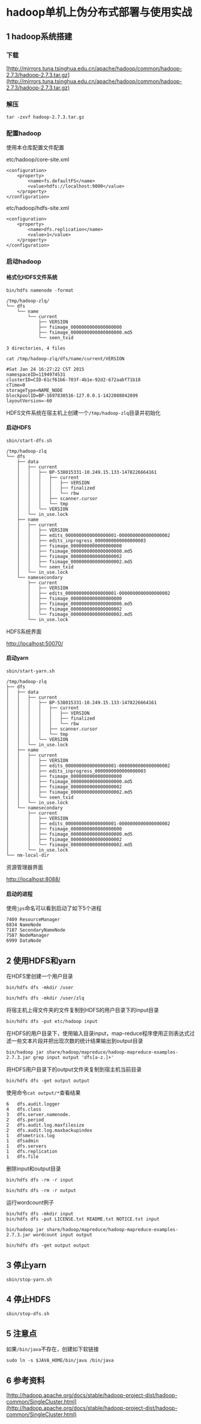 # hadoop单机上伪分布式部署与使用实战

## 1 hadoop系统搭建

### 下载

[http://mirrors.tuna.tsinghua.edu.cn/apache/hadoop/common/hadoop-2.7.3/hadoop-2.7.3.tar.gz](http://mirrors.tuna.tsinghua.edu.cn/apache/hadoop/common/hadoop-2.7.3/hadoop-2.7.3.tar.gz)

### 解压

```
tar -zxvf hadoop-2.7.3.tar.gz
```

### 配置hadoop

使用本仓库配置文件配置

etc/hadoop/core-site.xml

```
<configuration>
    <property>
        <name>fs.defaultFS</name>
        <value>hdfs://localhost:9000</value>
    </property>
</configuration>
```

etc/hadoop/hdfs-site.xml

```
<configuration>
    <property>
        <name>dfs.replication</name>
        <value>1</value>
    </property>
</configuration>
```

### 启动hadoop

#### 格式化HDFS文件系统

```
bin/hdfs namenode -format
```

```
/tmp/hadoop-zlq/
└── dfs
    └── name
        └── current
            ├── VERSION
            ├── fsimage_0000000000000000000
            ├── fsimage_0000000000000000000.md5
            └── seen_txid

3 directories, 4 files
```

```
cat /tmp/hadoop-zlq/dfs/name/current/VERSION
```

```
#Sat Jan 24 16:27:22 CST 2015
namespaceID=1194974531
clusterID=CID-61cf61b6-703f-4b1e-92d2-672aabf71b18
cTime=0
storageType=NAME_NODE
blockpoolID=BP-1697830516-127.0.0.1-1422088042899
layoutVersion=-60
```

HDFS文件系统在宿主机上创建一个`/tmp/hadoop-zlq`目录并初始化

#### 启动HDFS

```
sbin/start-dfs.sh
```

```
/tmp/hadoop-zlq
└── dfs
    ├── data
    │   ├── current
    │   │   ├── BP-538015331-10.249.15.133-1478226664161
    │   │   │   ├── current
    │   │   │   │   ├── VERSION
    │   │   │   │   ├── finalized
    │   │   │   │   └── rbw
    │   │   │   ├── scanner.cursor
    │   │   │   └── tmp
    │   │   └── VERSION
    │   └── in_use.lock
    ├── name
    │   ├── current
    │   │   ├── VERSION
    │   │   ├── edits_0000000000000000001-0000000000000000002
    │   │   ├── edits_inprogress_0000000000000000003
    │   │   ├── fsimage_0000000000000000000
    │   │   ├── fsimage_0000000000000000000.md5
    │   │   ├── fsimage_0000000000000000002
    │   │   ├── fsimage_0000000000000000002.md5
    │   │   └── seen_txid
    │   └── in_use.lock
    └── namesecondary
        ├── current
        │   ├── VERSION
        │   ├── edits_0000000000000000001-0000000000000000002
        │   ├── fsimage_0000000000000000000
        │   ├── fsimage_0000000000000000000.md5
        │   ├── fsimage_0000000000000000002
        │   └── fsimage_0000000000000000002.md5
        └── in_use.lock
```

HDFS系统界面

[http://localhost:50070/](http://localhost:50070/)

#### 启动yarn

```
sbin/start-yarn.sh
```

```
/tmp/hadoop-zlq
├── dfs
│   ├── data
│   │   ├── current
│   │   │   ├── BP-538015331-10.249.15.133-1478226664161
│   │   │   │   ├── current
│   │   │   │   │   ├── VERSION
│   │   │   │   │   ├── finalized
│   │   │   │   │   └── rbw
│   │   │   │   ├── scanner.cursor
│   │   │   │   └── tmp
│   │   │   └── VERSION
│   │   └── in_use.lock
│   ├── name
│   │   ├── current
│   │   │   ├── VERSION
│   │   │   ├── edits_0000000000000000001-0000000000000000002
│   │   │   ├── edits_inprogress_0000000000000000003
│   │   │   ├── fsimage_0000000000000000000
│   │   │   ├── fsimage_0000000000000000000.md5
│   │   │   ├── fsimage_0000000000000000002
│   │   │   ├── fsimage_0000000000000000002.md5
│   │   │   └── seen_txid
│   │   └── in_use.lock
│   └── namesecondary
│       ├── current
│       │   ├── VERSION
│       │   ├── edits_0000000000000000001-0000000000000000002
│       │   ├── fsimage_0000000000000000000
│       │   ├── fsimage_0000000000000000000.md5
│       │   ├── fsimage_0000000000000000002
│       │   └── fsimage_0000000000000000002.md5
│       └── in_use.lock
└── nm-local-dir
```

资源管理器界面

[http://localhost:8088/](http://localhost:8088/)

#### 启动的进程

使用`jps`命名可以看到启动了如下5个进程

```
7409 ResourceManager
6834 NameNode
7187 SecondaryNameNode
7587 NodeManager
6999 DataNode
```

## 2 使用HDFS和yarn

在HDFS里创建一个用户目录

```
bin/hdfs dfs -mkdir /user

bin/hdfs dfs -mkdir /user/zlq
```

将宿主机上得文件夹的文件复制到HDFS的用户目录下的input目录

```
bin/hdfs dfs -put etc/hadoop input
```

在HDFS的用户目录下，使用输入目录input，map-reduce程序使用正则表达式过滤一些文本片段并把出现次数的统计结果输出到output目录

```
bin/hadoop jar share/hadoop/mapreduce/hadoop-mapreduce-examples-2.7.3.jar grep input output 'dfs[a-z.]+'
```

将HDFS用户目录下的output文件夹复制到宿主机当前目录

```
bin/hdfs dfs -get output output
```

使用命令`cat output/*`查看结果

```
6	dfs.audit.logger
4	dfs.class
3	dfs.server.namenode.
2	dfs.period
2	dfs.audit.log.maxfilesize
2	dfs.audit.log.maxbackupindex
1	dfsmetrics.log
1	dfsadmin
1	dfs.servers
1	dfs.replication
1	dfs.file
```

删除input和output目录

```
bin/hdfs dfs -rm -r input

bin/hdfs dfs -rm -r output
```

运行wordcount例子

```
bin/hdfs dfs -mkdir input
bin/hdfs dfs -put LICENSE.txt README.txt NOTICE.txt input

bin/hadoop jar share/hadoop/mapreduce/hadoop-mapreduce-examples-2.7.3.jar wordcount input output

bin/hdfs dfs -get output output
```

## 3 停止yarn

```
sbin/stop-yarn.sh
```

## 4 停止HDFS

```
sbin/stop-dfs.sh
```

## 5 注意点

如果`/bin/java`不存在，创建如下软链接

```
sudo ln -s $JAVA_HOME/bin/java /bin/java
```

## 6 参考资料

[http://hadoop.apache.org/docs/stable/hadoop-project-dist/hadoop-common/SingleCluster.html](http://hadoop.apache.org/docs/stable/hadoop-project-dist/hadoop-common/SingleCluster.html)
